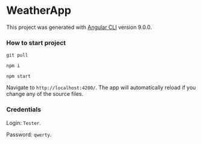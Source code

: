# WeatherApp

This project was generated with [Angular CLI](https://github.com/angular/angular-cli) version 9.0.0.

### How to start project

`git pull`

`npm i`

`npm start`

Navigate to `http://localhost:4200/`. The app will automatically reload if you change any of the source files.

### Credentials
Login: `Tester`.

Password: `qwerty`.
